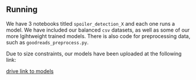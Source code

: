 ## Running

We have 3 notebooks titled `spoiler_detection_X` and each one runs a model. We have included our balanced `csv` datasets, as well as some of our more lgihtweight trained models. There is also code for preprocessing data, such as `goodreads_preprocess.py`.

Due to size constraints, our models have been uploaded at the following link:

[drive link to models](https://drive.google.com/drive/folders/1AKaVwOqGmmMlvX0ssey8c9HNTXIugOW3?usp=sharing)
